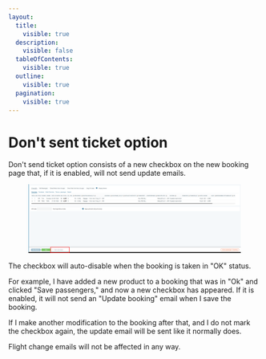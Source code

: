 ```yaml
---
layout:
  title:
    visible: true
  description:
    visible: false
  tableOfContents:
    visible: true
  outline:
    visible: true
  pagination:
    visible: true
---
```


# Don't sent ticket option

Don't send ticket option consists of a new checkbox on the new booking page that, if it is enabled, will not send update emails.&#x20;

<figure><img src="../../.gitbook/assets/image (2) (1) (1) (1) (1) (1) (1) (1) (1) (1) (1) (1) (1) (1) (1) (1) (1) (1) (1) (1) (1) (1) (1) (1) (1) (1) (1) (1) (1) (1) (1) (1).png" alt=""><figcaption></figcaption></figure>

The checkbox will auto-disable when the booking is taken in "OK" status.&#x20;

For example, I have added a new product to a booking that was in "Ok" and clicked "Save passengers," and now a new checkbox has appeared. If it is enabled, it will not send an "Update booking" email when I save the booking.&#x20;

If I make another modification to the booking after that, and I do not mark the checkbox again, the update email will be sent like it normally does.&#x20;

Flight change emails will not be affected in any way.
